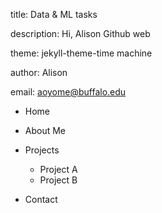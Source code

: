 title: Data & ML tasks

description: Hi, Alison Github web

theme: jekyll-theme-time machine

author: Alison

email: aoyome@buffalo.edu

- Home
- About Me
- Projects
    - Project A
    - Project B

- Contact
